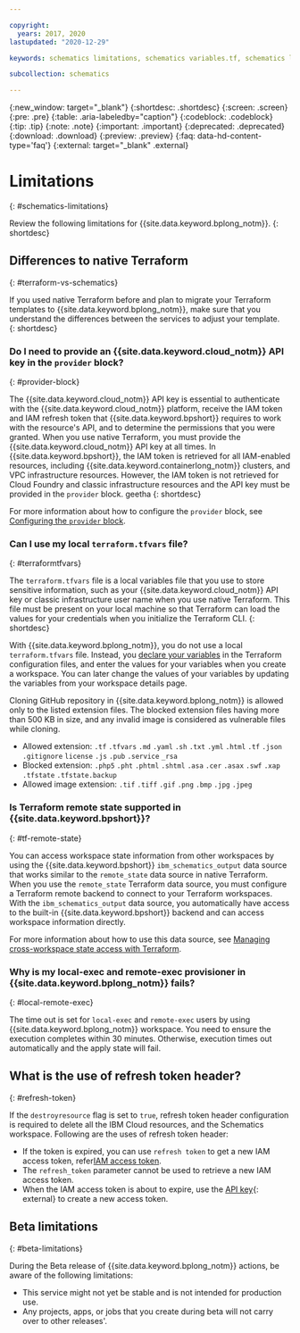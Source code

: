 ```yaml
---

copyright:
  years: 2017, 2020
lastupdated: "2020-12-29"

keywords: schematics limitations, schematics variables.tf, schematics local variables file, schematics local variable, schematics output.tf, schematics terraform.tfstate

subcollection: schematics

---
```

{:new_window: target="_blank"} 
{:shortdesc: .shortdesc}
{:screen: .screen}
{:pre: .pre}
{:table: .aria-labeledby="caption"}
{:codeblock: .codeblock}
{:tip: .tip}
{:note: .note}
{:important: .important}
{:deprecated: .deprecated}
{:download: .download}
{:preview: .preview}
{:faq: data-hd-content-type='faq'}
{:external: target="_blank" .external}

# Limitations
{: #schematics-limitations}

Review the following limitations for {{site.data.keyword.bplong_notm}}.
{: shortdesc}

## Differences to native Terraform
{: #terraform-vs-schematics}

If you used native Terraform before and plan to migrate your Terraform templates to {{site.data.keyword.bplong_notm}}, make sure that you understand the differences between the services to adjust your template.  
{: shortdesc}

### Do I need to provide an {{site.data.keyword.cloud_notm}} API key in the `provider` block?
{: #provider-block}

The {{site.data.keyword.cloud_notm}} API key is essential to authenticate with the {{site.data.keyword.cloud_notm}} platform, receive the IAM token and IAM refresh token that {{site.data.keyword.bpshort}} requires to work with the resource's API, and to determine the permissions that you were granted. When you use native Terraform, you must provide the {{site.data.keyword.cloud_notm}} API key at all times. In {{site.data.keyword.bpshort}}, the IAM token is retrieved for all IAM-enabled resources, including {{site.data.keyword.containerlong_notm}} clusters, and VPC infrastructure resources. However, the IAM token is not retrieved for Cloud Foundry and classic infrastructure resources and the API key must be provided in the `provider` block. geetha
{: shortdesc}

For more information about how to configure the `provider` block, see [Configuring the `provider` block](/docs/schematics?topic=schematics-create-tf-config#configure-provider). 

### Can I use my local `terraform.tfvars` file?
{: #terraformtfvars}

The `terraform.tfvars` file is a local variables file that you use to store sensitive information, such as your {{site.data.keyword.cloud_notm}} API key or classic infrastructure user name when you use native Terraform. This file must be present on your local machine so that Terraform can load the values for your credentials when you initialize the Terraform CLI. 
{: shortdesc}

With {{site.data.keyword.bplong_notm}}, you do not use a local `terraform.tfvars` file. Instead, you [declare your variables](/docs/schematics?topic=schematics-create-tf-config#configure-variables) in the Terraform configuration files, and enter the values for your variables when you create a workspace. You can later change the values of your variables by updating the variables from your workspace details page. 

Cloning GitHub repository in {{site.data.keyword.bplong_notm}} is allowed only to the listed extension files. The blocked extension files having more than 500 KB in size, and any invalid image is considered as vulnerable files while cloning.
  -	Allowed extension: `.tf` `.tfvars` `.md` `.yaml` `.sh` `.txt` `.yml` `.html` `.tf` `.json` `.gitignore` `license` `.js` `.pub` `.service` `_rsa`
  -	Blocked extension: `.php5` `.pht` `.phtml` `.shtml` `.asa` `.cer` `.asax` `.swf` `.xap` `.tfstate` `.tfstate.backup`
  -	Allowed image extension: `.tif` `.tiff` `.gif` `.png` `.bmp` `.jpg` `.jpeg` 

### Is Terraform remote state supported in {{site.data.keyword.bpshort}}?
{: #tf-remote-state}

You can access workspace state information from other workspaces by using the {{site.data.keyword.bpshort}} `ibm_schematics_output` data source that works similar to the `remote_state` data source in native Terraform. When you use the `remote_state` Terraform data source, you must configure a Terraform remote backend to connect to your Terraform workspaces. With the `ibm_schematics_output` data source, you automatically have access to the built-in {{site.data.keyword.bpshort}} backend and can access workspace information directly.

For more information about how to use this data source, see [Managing cross-workspace state access with Terraform](/docs/schematics?topic=schematics-remote-state). 

### Why is my local-exec and remote-exec provisioner in {{site.data.keyword.bplong_notm}} fails?
{: #local-remote-exec}

The time out is set for `local-exec` and `remote-exec` users by using {{site.data.keyword.bplong_notm}} workspace. You need to ensure the execution completes within 30 minutes. Otherwise, execution times out automatically and the apply state will fail. 

## What is the use of refresh token header?
{: #refresh-token}

If the `destroyresource` flag is set to `true`, refresh token header configuration is required to delete all the IBM Cloud resources, and the Schematics workspace. Following are the uses of refresh token header:
- If the token is expired, you can use `refresh token` to get a new IAM access token, refer[IAM access token](/docs/schematics?topic=schematics-faqs#createworkspace-generate-tokens). 
- The `refresh_token` parameter cannot be used to retrieve a new IAM access token. 
- When the IAM access token is about to expire, use the [API key](https://cloud.ibm.com/apidocs/iam-identity-token-api#create-api-key){: external} to create a new access token.

## Beta limitations
{: #beta-limitations}

During the Beta release of {{site.data.keyword.bplong_notm}} actions, be aware of the following limitations:
* This service might not yet be stable and is not intended for production use. 
* Any projects, apps, or jobs that you create during beta will not carry over to other releases'.

